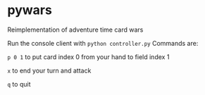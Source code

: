 # pywars
Reimplementation of adventure time card wars


Run the console client with `python controller.py`
Commands are:

`p 0 1` to put card index 0 from your hand to field index 1

`x` to end your turn and attack

`q` to quit
